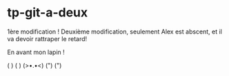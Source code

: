 # tp-git-a-deux

1ère modification ! 
Deuxième modification, seulement Alex est abscent, et il va devoir rattraper le retard!

En avant mon lapin !

( ) ( )
(>•.•<)
(") (")